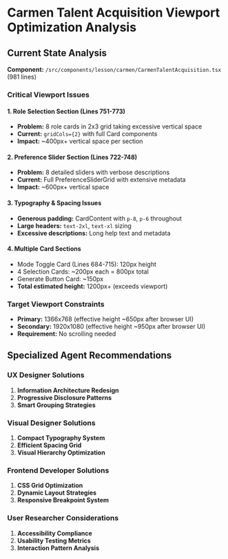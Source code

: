 # Carmen Talent Acquisition Viewport Optimization Analysis

## Current State Analysis

**Component:** `/src/components/lesson/carmen/CarmenTalentAcquisition.tsx` (981 lines)

### Critical Viewport Issues

#### 1. Role Selection Section (Lines 751-773)
- **Problem:** 8 role cards in 2x3 grid taking excessive vertical space
- **Current:** `gridCols={2}` with full Card components
- **Impact:** ~400px+ vertical space per section

#### 2. Preference Slider Section (Lines 722-748)  
- **Problem:** 8 detailed sliders with verbose descriptions
- **Current:** Full PreferenceSliderGrid with extensive metadata
- **Impact:** ~600px+ vertical space

#### 3. Typography & Spacing Issues
- **Generous padding:** CardContent with `p-8`, `p-6` throughout
- **Large headers:** `text-2xl`, `text-xl` sizing
- **Excessive descriptions:** Long help text and metadata

#### 4. Multiple Card Sections
- Mode Toggle Card (Lines 684-715): 120px height
- 4 Selection Cards: ~200px each = 800px total
- Generate Button Card: ~150px
- **Total estimated height:** 1200px+ (exceeds viewport)

### Target Viewport Constraints

- **Primary:** 1366x768 (effective height ~650px after browser UI)
- **Secondary:** 1920x1080 (effective height ~950px after browser UI)
- **Requirement:** No scrolling needed

## Specialized Agent Recommendations

### UX Designer Solutions
1. **Information Architecture Redesign**
2. **Progressive Disclosure Patterns**
3. **Smart Grouping Strategies**

### Visual Designer Solutions  
1. **Compact Typography System**
2. **Efficient Spacing Grid**
3. **Visual Hierarchy Optimization**

### Frontend Developer Solutions
1. **CSS Grid Optimization**
2. **Dynamic Layout Strategies**
3. **Responsive Breakpoint System**

### User Researcher Considerations
1. **Accessibility Compliance**
2. **Usability Testing Metrics**
3. **Interaction Pattern Analysis**